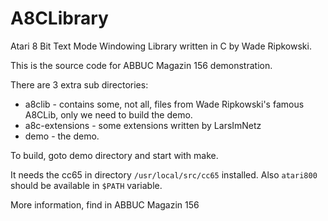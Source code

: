 
# A8CLibrary

Atari 8 Bit Text Mode Windowing Library written in C by Wade Ripkowski.


This is the source code for ABBUC Magazin 156 demonstration.

There are 3 extra sub directories:

* a8clib - contains some, not all, files from Wade Ripkowski's famous A8CLib, only we need to build the demo.
* a8c-extensions - some extensions written by LarsImNetz
* demo - the demo.


To build, goto demo directory and start with make.

It needs the cc65 in directory `/usr/local/src/cc65` installed.
Also `atari800` should be available in `$PATH` variable.

More information, find in ABBUC Magazin 156
